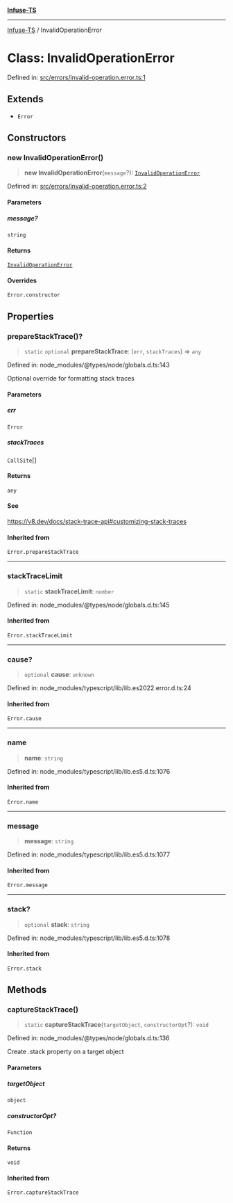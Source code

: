 [**Infuse-TS**](../README.md)

***

[Infuse-TS](../README.md) / InvalidOperationError

# Class: InvalidOperationError

Defined in: [src/errors/invalid-operation.error.ts:1](https://github.com/D-Kay6/Infuse-TS/blob/a8c30be6111883959cfa2434b18c1b26f87c6a92/src/errors/invalid-operation.error.ts#L1)

## Extends

- `Error`

## Constructors

### new InvalidOperationError()

> **new InvalidOperationError**(`message`?): [`InvalidOperationError`](InvalidOperationError.md)

Defined in: [src/errors/invalid-operation.error.ts:2](https://github.com/D-Kay6/Infuse-TS/blob/a8c30be6111883959cfa2434b18c1b26f87c6a92/src/errors/invalid-operation.error.ts#L2)

#### Parameters

##### message?

`string`

#### Returns

[`InvalidOperationError`](InvalidOperationError.md)

#### Overrides

`Error.constructor`

## Properties

### prepareStackTrace()?

> `static` `optional` **prepareStackTrace**: (`err`, `stackTraces`) => `any`

Defined in: node\_modules/@types/node/globals.d.ts:143

Optional override for formatting stack traces

#### Parameters

##### err

`Error`

##### stackTraces

`CallSite`[]

#### Returns

`any`

#### See

https://v8.dev/docs/stack-trace-api#customizing-stack-traces

#### Inherited from

`Error.prepareStackTrace`

***

### stackTraceLimit

> `static` **stackTraceLimit**: `number`

Defined in: node\_modules/@types/node/globals.d.ts:145

#### Inherited from

`Error.stackTraceLimit`

***

### cause?

> `optional` **cause**: `unknown`

Defined in: node\_modules/typescript/lib/lib.es2022.error.d.ts:24

#### Inherited from

`Error.cause`

***

### name

> **name**: `string`

Defined in: node\_modules/typescript/lib/lib.es5.d.ts:1076

#### Inherited from

`Error.name`

***

### message

> **message**: `string`

Defined in: node\_modules/typescript/lib/lib.es5.d.ts:1077

#### Inherited from

`Error.message`

***

### stack?

> `optional` **stack**: `string`

Defined in: node\_modules/typescript/lib/lib.es5.d.ts:1078

#### Inherited from

`Error.stack`

## Methods

### captureStackTrace()

> `static` **captureStackTrace**(`targetObject`, `constructorOpt`?): `void`

Defined in: node\_modules/@types/node/globals.d.ts:136

Create .stack property on a target object

#### Parameters

##### targetObject

`object`

##### constructorOpt?

`Function`

#### Returns

`void`

#### Inherited from

`Error.captureStackTrace`
